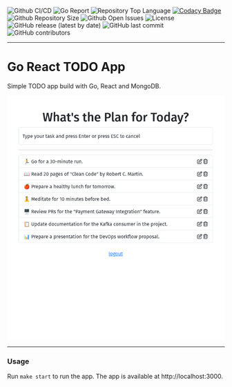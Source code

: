 ![Github CI/CD](https://img.shields.io/github/actions/workflow/status/ozaitsev92/go-react-todo-list/go.yml?branch=main)
![Go Report](https://goreportcard.com/badge/github.com/ozaitsev92/go-react-todo-list/backend)
![Repository Top Language](https://img.shields.io/github/languages/top/ozaitsev92/go-react-todo-list)
[![Codacy Badge](https://app.codacy.com/project/badge/Grade/454237d143514221a1ffc53f1807db21)](https://app.codacy.com/gh/ozaitsev92/go-react-todo-list/dashboard?utm_source=gh&utm_medium=referral&utm_content=&utm_campaign=Badge_grade)
![Github Repository Size](https://img.shields.io/github/repo-size/ozaitsev92/go-react-todo-list)
![Github Open Issues](https://img.shields.io/github/issues/ozaitsev92/go-react-todo-list)
![License](https://img.shields.io/badge/license-MIT-green)
![GitHub release (latest by date)](https://img.shields.io/github/v/release/ozaitsev92/go-react-todo-list)
![GitHub last commit](https://img.shields.io/github/last-commit/ozaitsev92/go-react-todo-list)
![GitHub contributors](https://img.shields.io/github/contributors/ozaitsev92/go-react-todo-list)

---

# Go React TODO App

Simple TODO app build with Go, React and MongoDB.

<img src="./img/todo.png">

---

### Usage
Run `make start` to run the app. The app is available at http://localhost:3000.